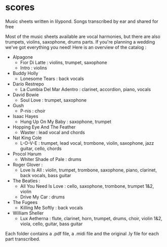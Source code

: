 # scores
Music sheets written in lilypond. Songs transcribed by ear and shared for free

Most of the music sheets available are vocal harmonies, but there are also trumpets, violins, saxophone, drums parts. If you're planning a wedding we've got everything you need!
Here is an overview of the catalog :

- Alpagone
    - Fior Di Latte : violins, trumpet, saxophone
    - Intro : violins
- Buddy Holly
    - Lonesome Tears : back vocals
- Darío Restrepo
    - La Cumbia Del Mar Adentro : clarinet, accordion, piano, vocals
- David Bowie
    - Soul Love : trumpet, saxophone
- Gush
    - P-nis : choir
- Isaac Hayes
    - Hung Up On My Baby : saxophone, trumpet
- Hopping Eye And The Feather
    - Waster : lead vocal and chords
- Nat King Cole 
    - L-O-V-E : trumpet, lead vocal, trombone, violin, saxophone, jazz guitar, cello, chords
- Procol Harum
    - Whiter Shade of Pale : drums
- Roger Glover :
    - Love Is All : violin, trumpet, trombone, saxophone, piano, clarinet, back vocals, bass guitar
- The Beatles :
    - All You Need Is Love : cello, saxophone, trombone, trumpet 1&2, violin
    - Drive My Car : drums
- The Fugees
    - Killing Me Softly : back vocals
- William Sheller
    - Lux Aetherna : flute, clarinet, horn, trumpet, drums, choir, violin 1&2, viola, cello, guitar, bass guitar

Each folder contains a .pdf file, a .midi file and the original .ly file for each part transcribed.
